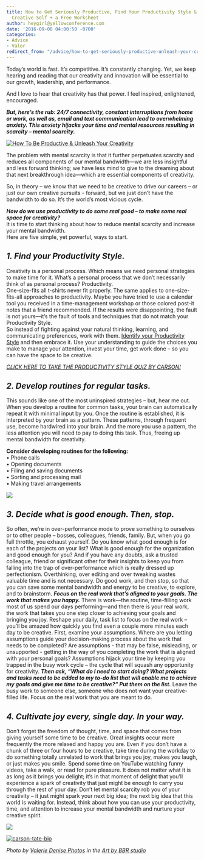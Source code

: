```yaml
---
title: How to Get Seriously Productive, Find Your Productivity Style & Unleash Your
  Creative Self + a Free Worksheet
author: heygirl@yellowconference.com
date: '2016-09-08 04:00:50 -0700'
categories:
- Advice
- Valor
redirect_from: "/advice/how-to-get-seriously-productive-unleash-your-creative-self/"
---
```


Today’s world is fast. It’s competitive. It’s constantly changing. Yet, we keep hearing and reading that our creativity and innovation will be essential to our growth, leadership, and performance.

And I love to hear that creativity has that power. I feel inspired, enlightened, encouraged.

_**But, here’s the rub: 24/7 connectivity, constant interruptions from home or work, as well as, email and text communication lead to overwhelming anxiety. This anxiety hijacks your time and mental resources resulting in scarcity – mental scarcity.**_

[![How To Be Productive & Unleash Your Creativity](http://yellowconference.com/wp-content/uploads/2016/09/How-To-Be-Productive-Unleash-Your-Creativity1.jpg)](http://yellowconference.com/wp-content/uploads/2016/09/How-To-Be-Productive-Unleash-Your-Creativity1.jpg)

The problem with mental scarcity is that it further perpetuates scarcity and reduces all components of our mental bandwidth—we are less insightful and less forward thinking; we have less mind to give to the dreaming about that next breakthrough idea—which are essential components of creativity.

So, in theory – we know that we need to be creative to drive our careers – or just our own creative pursuits - forward, but we just don’t have the bandwidth to do so. It’s the world’s most vicious cycle.

_**How do we use productivity to do some real good – to make some real space for creativity?**_  
It is time to start thinking about how to reduce mental scarcity and increase your mental bandwidth.  
Here are five simple, yet powerful, ways to start.

## _1\. Find your Productivity Style._

Creativity is a personal process. Which means we need personal strategies to make time for it. What’s a personal process that we don’t necessarily think of as personal process? Productivity.  
One-size-fits all t-shirts never fit properly. The same applies to one-size-fits-all approaches to productivity. Maybe you have tried to use a calendar tool you received in a time-management workshop or those colored post-it notes that a friend recommended. If the results were disappointing, the fault is not yours—it’s the fault of tools and techniques that do not match your Productivity Style.  
So instead of fighting against your natural thinking, learning, and communicating preferences, work with them. [Identify your Productivity Style](https://secure.jotform.us/carsontate/ProductivityStyleAssessmentFree) and then embrace it. Use your understanding to guide the choices you make to manage your attention, invest your time, get work done – so you can have the space to be creative.

_[CLICK HERE TO TAKE THE PRODUCTIVITY STYLE QUIZ BY CARSON!](https://secure.jotform.us/carsontate/ProductivityStyleAssessmentFree)_

## _2\. Develop routines for regular tasks._

This sounds like one of the most uninspired strategies – but, hear me out. When you develop a routine for common tasks, your brain can automatically repeat it with minimal input by you. Once the routine is established, it is interpreted by your brain as a pattern. These patterns, through frequent use, become hardwired into your brain. And the more you use a pattern, the less attention you will need to pay to doing this task. Thus, freeing up mental bandwidth for creativity.

**Consider developing routines for the following:**  
• Phone calls  
• Opening documents  
• Filing and saving documents  
• Sorting and processing mail  
• Making travel arrangements

[![](https://lh3.googleusercontent.com/A2qOzHCg2fLWo_lud4L7FXJTFtY3YebQwEjBwj1ehVQuV8rzRUsIICyt1WKeujqpDA0Nl1QIy-GKmbnxBDFkNA=s0)](https://yellowcollective.leadpages.co/leadbox/14657b173f72a2%3A17a2246bc746dc/5646239437684736/)

## _3\. Decide what is good enough. Then, stop._

So often, we’re in over-performance mode to prove something to ourselves or to other people – bosses, colleagues, friends, family. But, when you go full throttle, you exhaust yourself. Do you know what good enough is for each of the projects on your list? What is good enough for the organization and good enough for you? And if you have any doubts, ask a trusted colleague, friend or significant other for their insights to keep you from falling into the trap of over-performance which is really dressed up perfectionism. Overthinking, over editing and over tweaking wastes valuable time and is not necessary. Do good work, and then stop, so that you can save some mental bandwidth and energy to be creative, to explore, and to brainstorm. _**Focus on the real work that’s aligned to your goals. The work that makes you happy.**_ There is work—the routine, time-filling work most of us spend our days performing—and then there is your real work, the work that takes you one step closer to achieving your goals and bringing you joy. Reshape your daily, task list to focus on the real work – you’ll be amazed how quickly you find even a couple more minutes each day to be creative. First, examine your assumptions. Where are you letting assumptions guide your decision-making process about the work that needs to be completed? Are assumptions - that may be false, misleading, or unsupported - getting in the way of you completing the work that is aligned with your personal goals? Assumptions hijack your time by keeping you trapped in the busy work cycle – the cycle that will squash any opportunity for creativity. _**Then ask, “What do I need to start doing? What projects and tasks need to be added to my to-do list that will enable me to achieve my goals and give me time to be creative?” Put them on the list.**_ Leave the busy work to someone else, someone who does not want your creative-filled life. Focus on the real work that you are meant to do.[  
](http://yellowconference.com/wp-content/uploads/2016/09/Screen-Shot-2016-09-06-at-3.44.44-PM.png)

## _4\. Cultivate joy every, single day. In your way._

Don’t forget the freedom of thought, time, and space that comes from giving yourself some time to be creative. Great insights occur more frequently the more relaxed and happy you are. Even if you don’t have a chunk of three or four hours to be creative, take time during the workday to do something totally unrelated to work that brings you joy, makes you laugh, or just makes you smile. Spend some time on YouTube watching funny videos, take a walk, or read for pure pleasure. It does not matter what it is as long as it brings you delight; it’s in that moment of delight that you’ll experience a spark of creativity that just might be enough to carry you through the rest of your day. Don’t let mental scarcity rob you of your creativity – it just might spark your next big idea; the next big idea that this world is waiting for. Instead, think about how you can use your productivity, time, and attention to increase your mental bandwidth and nurture your creative spirit.

[![](https://lh3.googleusercontent.com/A2qOzHCg2fLWo_lud4L7FXJTFtY3YebQwEjBwj1ehVQuV8rzRUsIICyt1WKeujqpDA0Nl1QIy-GKmbnxBDFkNA=s0)](https://yellowcollective.leadpages.co/leadbox/14657b173f72a2%3A17a2246bc746dc/5646239437684736/)

[![carson-tate-bio](http://yellowconference.com/wp-content/uploads/2016/09/Carson-Tate-Bio.jpg)](http://www.carsontate.com/)

_Photo by [Valerie Denise Photos](http://www.valeriedenisephotos.com/) in the [Art by BBR studio](http://www.brigitbellritchie.com)_
